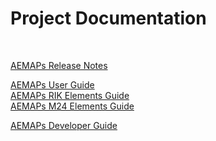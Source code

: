 <!--
	https://docs.github.com/en/pages/getting-started-with-github-pages/configuring-a-publishing-source-for-your-github-pages-site
	https://stackoverflow.com/questions/15775183/git-different-remote-for-each-branch
-->

# Project Documentation
<br/>

[AEMAPs Release Notes](man/AEMAPs%20Release%20Notes.html)

[AEMAPs User Guide](man/AEMAPs%20User%20Guide.html)  
[AEMAPs RIK Elements Guide](man/AEMAPs%20RIK%20Elements.html)  
[AEMAPs M24 Elements Guide](man/AEMAPs%20M24%20Elements.html)

[AEMAPs Developer Guide](man/AEMAPs%20Developer%20Guide.html)
